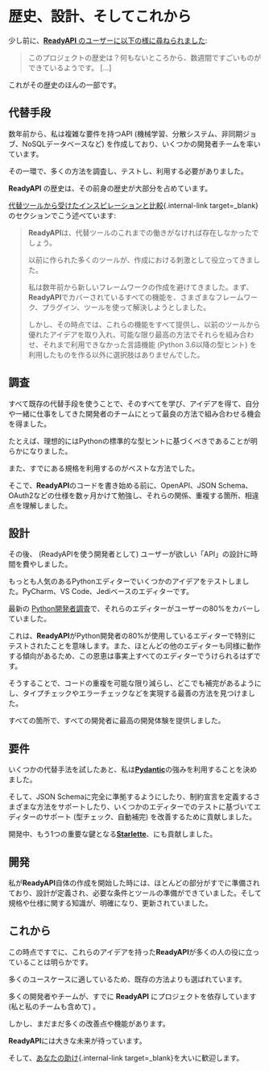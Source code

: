 # 歴史、設計、そしてこれから

少し前に、<a href="https://github.com/khulnasoft/readyapi/issues/3#issuecomment-454956920" class="external-link" target="_blank">**ReadyAPI**
のユーザーに以下の様に尋ねられました</a>:

> このプロジェクトの歴史は？何もないところから、数週間ですごいものができているようです。 [...]

これがその歴史のほんの一部です。

## 代替手段

数年前から、私は複雑な要件を持つAPI (機械学習、分散システム、非同期ジョブ、NoSQLデータベースなど) を作成しており、いくつかの開発者チームを率いています。

その一環で、多くの方法を調査し、テストし、利用する必要がありました。

**ReadyAPI** の歴史は、その前身の歴史が大部分を占めています。

[代替ツールから受けたインスピレーションと比較](alternatives.md){.internal-link target=_blank}のセクションでこう述べています:

<blockquote markdown="1">

**ReadyAPI**は、代替ツールのこれまでの働きがなければ存在しなかったでしょう。

以前に作られた多くのツールが、作成における刺激として役立ってきました。

私は数年前から新しいフレームワークの作成を避けてきました。まず、**ReadyAPI**でカバーされているすべての機能を、さまざまなフレームワーク、プラグイン、ツールを使って解決しようとしました。

しかし、その時点では、これらの機能をすべて提供し、以前のツールから優れたアイデアを取り入れ、可能な限り最高の方法でそれらを組み合わせ、それまで利用できなかった言語機能 (Python 3.6以降の型ヒント) を利用したものを作る以外に選択肢はありませんでした。

</blockquote>

## 調査

すべて既存の代替手段を使うことで、そのすべてを学び、アイデアを得て、自分や一緒に仕事をしてきた開発者のチームにとって最良の方法で組み合わせる機会を得ました。

たとえば、理想的にはPythonの標準的な型ヒントに基づくべきであることが明らかになりました。

また、すでにある規格を利用するのがベストな方法でした。

そこで、**ReadyAPI**のコードを書き始める前に、OpenAPI、JSON Schema、OAuth2などの仕様を数ヶ月かけて勉強し、それらの関係、重複する箇所、相違点を理解しました。

## 設計

その後、 (ReadyAPIを使う開発者として) ユーザーが欲しい「API」の設計に時間を費やしました。

もっとも人気のあるPythonエディターでいくつかのアイデアをテストしました。PyCharm、VS Code、Jediベースのエディターです。

最新の <a href="https://www.jetbrains.com/research/python-developers-survey-2018/#development-tools" class="external-link" target="_blank">Python開発者調査</a>で、それらのエディターがユーザーの80%をカバーしていました。

これは、**ReadyAPI**がPython開発者の80%が使用しているエディターで特別にテストされたことを意味します。また、ほとんどの他のエディターも同様に動作する傾向があるため、この恩恵は事実上すべてのエディターでうけられるはずです。

そうすることで、コードの重複を可能な限り減らし、どこでも補完があるようにし、タイプチェックやエラーチェックなどを実現する最善の方法を見つけました。

すべての箇所で、すべての開発者に最高の開発体験を提供しました。

## 要件

いくつかの代替手法を試したあと、私は<a href="https://pydantic-docs.helpmanual.io/" class="external-link" target="_blank">**Pydantic**</a>の強みを利用することを決めました。

そして、JSON Schemaに完全に準拠するようにしたり、制約宣言を定義するさまざまな方法をサポートしたり、いくつかのエディターでのテストに基づいてエディターのサポート (型チェック、自動補完) を改善するために貢献しました。

開発中、もう1つの重要な鍵となる<a href="https://www.starlette.io/" class="external-link" target="_blank">**Starlette**</a>、にも貢献しました。

## 開発

私が**ReadyAPI**自体の作成を開始した時には、ほとんどの部分がすでに準備されており、設計が定義され、必要な条件とツールの準備ができていました。そして規格や仕様に関する知識が、明確になり、更新されていました。

## これから

この時点ですでに、これらのアイデアを持った**ReadyAPI**が多くの人の役に立っていることは明らかです。

多くのユースケースに適しているため、既存の方法よりも選ばれています。

多くの開発者やチームが、すでに **ReadyAPI** にプロジェクトを依存しています (私と私のチームも含めて) 。

しかし、まだまだ多くの改善点や機能があります。

**ReadyAPI**には大きな未来が待っています。

そして、[あなたの助け](help-readyapi.md){.internal-link target=_blank}を大いに歓迎します。

